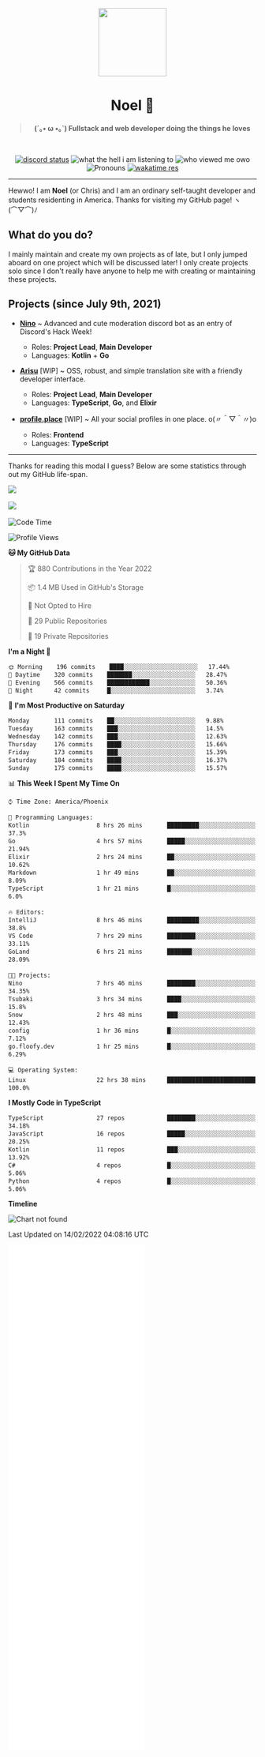 <div align='center'>
  <div align='center'>
    <img
      src='https://cdn.floofy.dev/art/icons/icon_cinnamonserval.png'
      width='138'
      height='138'
    />
  </div>
  <h1>Noel 🐾</h1>
  <blockquote><strong>(´｡• ω •｡`) Fullstack and web developer doing the things he loves</strong></blockquote>

  <br />

  <a href='https://discord.com/users/280158289667555328' target='_blank'><img alt="discord status" src="https://dev.discordprofiles.me/badge/status/280158289667555328" /></a>
  <img alt="what the hell i am listening to" src="https://dev.discordprofiles.me/badge/spotify/280158289667555328" />
  <img alt="who viewed me owo" src="https://komarev.com/ghpvc/?username=auguwu" />
  <img alt='Pronouns' src='https://img.shields.io/endpoint?url=https://pronoundb.org/shields/6004d014406af11e4593a013' />
  <a href="https://wakatime.com/@auguwu" target='_blank'>
    <img alt='wakatime res' src='https://wakatime.com/badge/user/89736485-42ec-4c0f-a2f3-481db74514dc.svg' />
  </a>
</div>

<hr />

Hewwo! I am **Noel** (or Chris) and I am an ordinary self-taught developer and students residenting in America. Thanks for visiting my GitHub page! ヽ(⌒▽⌒)ﾉ

## What do you do?
I mainly maintain and create my own projects as of late, but I only jumped aboard on one project which will be discussed later! I only create projects
solo since I don't really have anyone to help me with creating or maintaining these projects.

## Projects (since July 9th, 2021)
- [**Nino**](https://nino.sh) ~ Advanced and cute moderation discord bot as an entry of Discord's Hack Week!
  - Roles: **Project Lead**, **Main Developer**
  - Languages: **Kotlin** + **Go**

- [**Arisu**](https://arisu.land) [WIP] ~ OSS, robust, and simple translation site with a friendly developer interface.
  - Roles: **Project Lead**, **Main Developer**
  - Languages: **TypeScript**, **Go**, and **Elixir**

- [**profile.place**](https://profile.place) [WIP] ~ All your social profiles in one place. o(〃＾▽＾〃)o
  - Roles: **Frontend**
  - Languages: **TypeScript**

---

Thanks for reading this modal I guess? Below are some statistics through out my GitHub life-span.

![](https://github-readme-stats.vercel.app/api?username=auguwu&count_private=true&show_icons=true&theme=gruvbox)

![](https://github-readme-stats.vercel.app/api/top-langs/?username=auguwu&layout=compact&theme=gruvbox)

<!--START_SECTION:waka-->
![Code Time](http://img.shields.io/badge/Code%20Time-2%2C730%20hrs%2013%20mins-blue)

![Profile Views](http://img.shields.io/badge/Profile%20Views-57-blue)

**🐱 My GitHub Data** 

> 🏆 880 Contributions in the Year 2022
 > 
> 📦 1.4 MB Used in GitHub's Storage 
 > 
> 🚫 Not Opted to Hire
 > 
> 📜 29 Public Repositories 
 > 
> 🔑 19 Private Repositories  
 > 
**I'm a Night 🦉** 

```text
🌞 Morning    196 commits    ████░░░░░░░░░░░░░░░░░░░░░   17.44% 
🌆 Daytime    320 commits    ███████░░░░░░░░░░░░░░░░░░   28.47% 
🌃 Evening    566 commits    ████████████░░░░░░░░░░░░░   50.36% 
🌙 Night      42 commits     █░░░░░░░░░░░░░░░░░░░░░░░░   3.74%

```
📅 **I'm Most Productive on Saturday** 

```text
Monday       111 commits    ██░░░░░░░░░░░░░░░░░░░░░░░   9.88% 
Tuesday      163 commits    ███░░░░░░░░░░░░░░░░░░░░░░   14.5% 
Wednesday    142 commits    ███░░░░░░░░░░░░░░░░░░░░░░   12.63% 
Thursday     176 commits    ████░░░░░░░░░░░░░░░░░░░░░   15.66% 
Friday       173 commits    ███░░░░░░░░░░░░░░░░░░░░░░   15.39% 
Saturday     184 commits    ████░░░░░░░░░░░░░░░░░░░░░   16.37% 
Sunday       175 commits    ████░░░░░░░░░░░░░░░░░░░░░   15.57%

```


📊 **This Week I Spent My Time On** 

```text
⌚︎ Time Zone: America/Phoenix

💬 Programming Languages: 
Kotlin                   8 hrs 26 mins       █████████░░░░░░░░░░░░░░░░   37.3% 
Go                       4 hrs 57 mins       █████░░░░░░░░░░░░░░░░░░░░   21.94% 
Elixir                   2 hrs 24 mins       ██░░░░░░░░░░░░░░░░░░░░░░░   10.62% 
Markdown                 1 hr 49 mins        ██░░░░░░░░░░░░░░░░░░░░░░░   8.09% 
TypeScript               1 hr 21 mins        █░░░░░░░░░░░░░░░░░░░░░░░░   6.0%

🔥 Editors: 
IntelliJ                 8 hrs 46 mins       █████████░░░░░░░░░░░░░░░░   38.8% 
VS Code                  7 hrs 29 mins       ████████░░░░░░░░░░░░░░░░░   33.11% 
GoLand                   6 hrs 21 mins       ███████░░░░░░░░░░░░░░░░░░   28.09%

🐱‍💻 Projects: 
Nino                     7 hrs 46 mins       ████████░░░░░░░░░░░░░░░░░   34.35% 
Tsubaki                  3 hrs 34 mins       ████░░░░░░░░░░░░░░░░░░░░░   15.8% 
Snow                     2 hrs 48 mins       ███░░░░░░░░░░░░░░░░░░░░░░   12.43% 
config                   1 hr 36 mins        █░░░░░░░░░░░░░░░░░░░░░░░░   7.12% 
go.floofy.dev            1 hr 25 mins        █░░░░░░░░░░░░░░░░░░░░░░░░   6.29%

💻 Operating System: 
Linux                    22 hrs 38 mins      █████████████████████████   100.0%

```

**I Mostly Code in TypeScript** 

```text
TypeScript               27 repos            ████████░░░░░░░░░░░░░░░░░   34.18% 
JavaScript               16 repos            █████░░░░░░░░░░░░░░░░░░░░   20.25% 
Kotlin                   11 repos            ███░░░░░░░░░░░░░░░░░░░░░░   13.92% 
C#                       4 repos             █░░░░░░░░░░░░░░░░░░░░░░░░   5.06% 
Python                   4 repos             █░░░░░░░░░░░░░░░░░░░░░░░░   5.06%

```


**Timeline**

![Chart not found](https://raw.githubusercontent.com/auguwu/auguwu/master/charts/bar_graph.png) 


 Last Updated on 14/02/2022 04:08:16 UTC
<!--END_SECTION:waka-->

![](./github-metrics.svg)

